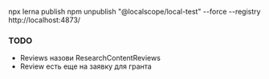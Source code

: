 npx lerna publish
npm unpublish "@localscope/local-test" --force --registry http://localhost:4873/

### TODO

- Reviews назови ResearchContentReviews
- Review есть еще на заявку для гранта
